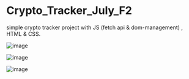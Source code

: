 # Crypto_Tracker_July_F2

simple crypto tracker project with JS (fetch api & dom-management) , HTML & CSS.

![image](https://github.com/Shibasish3210/Crypto_Tracker_July_F2/assets/111530472/35de4d9d-7a51-4e78-9cd3-2058f901d62d)

![image](https://github.com/Shibasish3210/Crypto_Tracker_July_F2/assets/111530472/6eedb5b9-8941-4dbd-8e69-086692bf0363)

![image](https://github.com/Shibasish3210/Crypto_Tracker_July_F2/assets/111530472/12ccd620-7c27-42df-be4b-04040acdb9ee)
